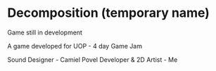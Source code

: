 # Decomposition (temporary name)

Game still in development

A game developed for UOP - 4 day Game Jam

Sound Designer - Camiel Povel
Developer & 2D Artist - Me